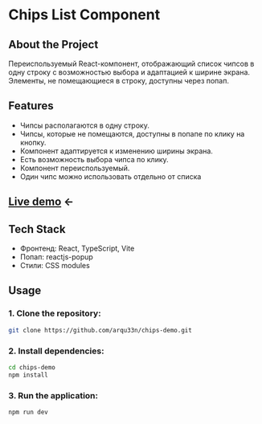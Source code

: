 # Chips List Component

## About the Project

Переиспользуемый React-компонент, отображающий список чипсов в одну строку с возможностью выбора и адаптацией к ширине экрана. Элементы, не помещающиеся в строку, доступны через попап.

## Features

- Чипсы располагаются в одну строку.
- Чипсы, которые не помещаются, доступны в попапе по клику на кнопку.
- Компонент адаптируется к изменению ширины экрана.
- Есть возможность выбора чипса по клику.
- Компонент переиспользуемый.
- Один чипс можно использовать отдельно от списка

## [Live demo](https://arqu33n.github.io/chips-demo/) <-

## Tech Stack

- Фронтенд: React, TypeScript, Vite
- Попап: reactjs-popup
- Стили: CSS modules

## Usage

### 1. Clone the repository:

```sh
git clone https://github.com/arqu33n/chips-demo.git
```

### 2. Install dependencies:

```sh
cd chips-demo
npm install
```

### 3. Run the application:

```sh
npm run dev
```
